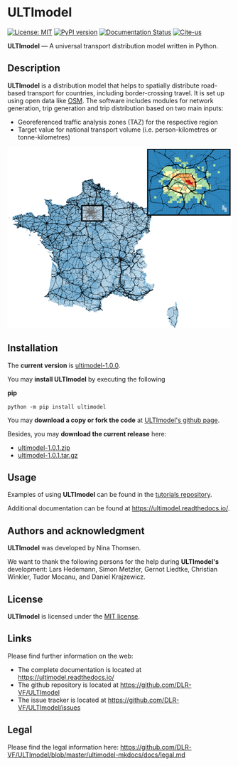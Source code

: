 # ULTImodel

[![License: MIT](https://img.shields.io/badge/License-MIT-green.svg)](https://github.com/DLR-VF/ULTImodel/blob/master/LICENSE)
[![PyPI version](https://badge.fury.io/py/ultimodel.svg)](https://pypi.python.org/pypi/ultimodel)
[![Documentation Status](https://readthedocs.org/projects/ultimodel/badge/?version=latest)](https://ultimodel.readthedocs.io/en/latest/?badge=latest)
[![Cite-us](https://img.shields.io/badge/doi-10.5281%2Fzenodo.7826486-blue)](https://doi.org/10.5281/zenodo.7826486)
 
**ULTImodel** &mdash; A universal transport distribution model written in Python.

## Description
**ULTImodel** is a distribution model that helps to spatially distribute road-based transport for countries, including border-crossing travel. It is set up using open data like [OSM](https://openstreetmap.org).
The software includes modules for network generation, trip generation and trip distribution based on two main inputs:

* Georeferenced traffic analysis zones (TAZ) for the respective region
* Target value for national transport volume (i.e. person-kilometres or tonne-kilometres)

![Prim_Sec](ultimodel-mkdocs/docs/images/readme_visual_fr.png "Results of distribution and secondary model")

## Installation

The __current version__ is [ultimodel-1.0.0](https://github.com/DLR-VF/ULTImodel/releases/tag/1.0.0).

You may __install ULTImodel__ by executing the following

__pip__
```console
python -m pip install ultimodel
```

You may __download a copy or fork the code__ at [ULTImodel&apos;s github page](link-to-github).

Besides, you may __download the current release__ here:

* [ultimodel-1.0.1.zip](https://github.com/DLR-VF/ULTImodel/archive/refs/tags/1.0.1.zip)
* [ultimodel-1.0.1.tar.gz](https://github.com/DLR-VF/ULTImodel/archive/refs/tags/1.0.1.tar.gz)


## Usage
Examples of using **ULTImodel** can be found in the [tutorials repository](https://github.com/DLR-VF/ULTImodel-tutorials).

Additional documentation can be found at <https://ultimodel.readthedocs.io/>.


## Authors and acknowledgment
**ULTImodel** was developed by Nina Thomsen.

We want to thank the following persons for the help during **ULTImodel's** development: Lars Hedemann, Simon Metzler, Gernot Liedtke, Christian Winkler, Tudor Mocanu, and Daniel Krajzewicz.

## License
**ULTImodel** is licensed under the [MIT license](https://github.com/DLR-VF/ULTImodel/blob/master/LICENSE).

## Links
Please find further information on the web:

* The complete documentation is located at <https://ultimodel.readthedocs.io/>
* The github repository is located at <https://github.com/DLR-VF/ULTImodel>
* The issue tracker is located at <https://github.com/DLR-VF/ULTImodel/issues>

## Legal

Please find the legal information here: <https://github.com/DLR-VF/ULTImodel/blob/master/ultimodel-mkdocs/docs/legal.md>



